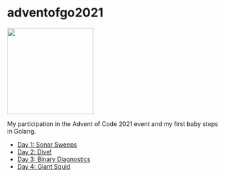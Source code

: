 # adventofgo2021

<img src="https://cdn.golang.christmas/images/golang-2.svg" width="200">

My participation in the Advent of Code 2021 event and my first baby steps in Golang.

- [Day 1: Sonar Sweeps](cmd/day1)
- [Day 2: Dive!](cmd/day2)
- [Day 3: Binary Diagnostics](cmd/day3)
- [Day 4: Giant Squid](cmd/day4)